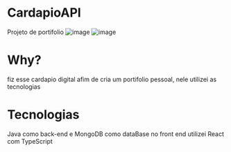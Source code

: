 # CardapioAPI
Projeto de portifolio
![image](https://github.com/user-attachments/assets/e2faaab7-ae53-4094-adab-0c504f9cc3c1)
![image](https://github.com/user-attachments/assets/bfbaf2d4-4b8f-434b-807e-f0c9af4c4ce1)

<h1>Why?</h1>
fiz esse cardapio digital afim de cria um portifolio pessoal, nele utilizei as tecnologias
<h1>Tecnologias</h1>
Java como back-end e MongoDB como dataBase
no front end utilizei React com TypeScript
